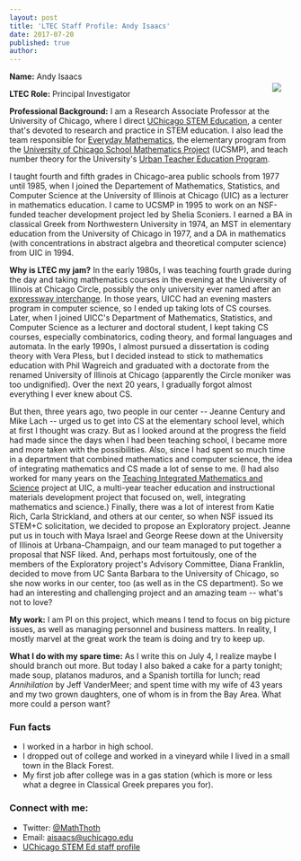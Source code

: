 ```yaml
---
layout: post
title: 'LTEC Staff Profile: Andy Isaacs'
date: 2017-07-20
published: true
author:
---
```


<img src="https://media.githubusercontent.com/media/everydaycomputing/everydaycomputing.github.io/master/public/images/people/andy_isaacs.jpg"
style="float:right;padding:20px;"> 

**Name:** Andy Isaacs

**LTEC Role:** Principal Investigator

**Professional Background:** I am a Research Associate Professor at the University of Chicago, where I direct [UChicago STEM Education](http://stemeducation.uchicago.edu/), a center that's devoted to research and practice in STEM education. I also lead the team responsible for [Everyday Mathematics](http://everydaymath.uchicago.edu/), the elementary program from the [University of Chicago School Mathematics Project](http://ucsmp.uchicago.edu/) (UCSMP), and teach number theory for the University's [Urban Teacher Education Program](https://utep.uchicago.edu/).

I taught fourth and fifth grades in Chicago-area public schools from 1977 until 1985, when I joined the Departement of Mathematics, Statistics, and Computer Science at the University of Illinois at Chicago (UIC) as a lecturer in mathematics education. I came to UCSMP in 1995 to work on an NSF-funded teacher development project led by Shelia Sconiers. I earned a BA in classical Greek from Northwestern University in 1974, an MST in elementary education from the University of Chicago in 1977, and a DA in mathematics (with concentrations in abstract algebra and theoretical computer science) from UIC in 1994.

<!--excerpt-->

**Why is LTEC my jam?** In the early 1980s, I was teaching fourth grade during the day and taking mathematics courses in the evening at the University of Illinois at Chicago Circle, possibly the only university ever named after an [expressway interchange](http://circleinterchange.org/about/). In those years, UICC had an evening masters program in computer science, so I ended up taking lots of CS courses. Later, when I joined UICC's Department of Mathematics, Statistics, and Computer Science as a lecturer and doctoral student, I kept taking CS courses, especially combinatorics, coding theory, and formal languages and automata. In the early 1990s, I almost pursued a dissertation is coding theory with Vera Pless, but I decided instead to stick to mathematics education with Phil Wagreich and graduated with a doctorate from the renamed University of Illinois at Chicago (apparently the Circle moniker was too undignified). Over the next 20 years, I gradually forgot almost everything I ever knew about CS.

But then, three years ago, two people in our center -- Jeanne Century and Mike Lach -- urged us to get into CS at the elementary school level, which at first I thought was crazy. But as I looked around at the progress the field had made since the days when I had been teaching school, I became more and more taken with the possibilities. Also, since I had spent so much time in a department that combined mathematics and computer science, the idea of integrating mathematics and CS made a lot of sense to me. (I had also worked for many years on the [Teaching Integrated Mathematics and Science](http://www.lsri.uic.edu/institute/project/teaching-integrated-mathematics-and-science-tims-math-trailblazers) project at UIC, a multi-year teacher education and instructional materials development project that focused on, well, integrating mathematics and science.) Finally, there was a lot of interest from Katie Rich, Carla Strickland, and others at our center, so when NSF issued its STEM+C solicitation, we decided to propose an Exploratory project. Jeanne put us in touch with Maya Israel and George Reese down at the University of Illinois at Urbana-Champaign, and our team managed to put together a proposal that NSF liked. And, perhaps most fortuitously, one of the members of the Exploratory project's Advisory Committee, Diana Franklin, decided to move from UC Santa Barbara to the University of Chicago, so she now works in our center, too (as well as in the CS department). So we had an interesting and challenging project and an amazing team -- what's not to love?

**My work:** I am PI on this project, which means I tend to focus on big picture issues, as well as managing personnel and business matters. In reality, I mostly marvel at the great work the team is doing and try to keep up.

**What I do with my spare time:** As I write this on July 4, I realize maybe I should branch out more. But today I also baked a cake for a party tonight; made soup, platanos maduros, and a Spanish tortilla for lunch; read *Annihilation* by Jeff VanderMeer; and spent time with my wife of 43 years and my two grown daughters, one of whom is in from the Bay Area. What more could a person want?

### Fun facts ###
* I worked in a harbor in high school.
* I dropped out of college and worked in a vineyard while I lived in a small town in the Black Forest. 
* My first job after college was in a gas station (which is more or less what a degree in Classical Greek prepares you for).

### Connect with me: ###
* Twitter: [@MathThoth](https://twitter.com/MathThoth)
* Email: [aisaacs@uchicago.edu](mailto:aisaacs@uchicago.edu)
* [UChicago STEM Ed staff profile](http://stemeducation.uchicago.edu/staff/?data-target-rollout-thumb-id=andy-isaacs)
